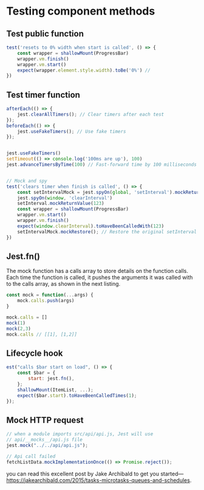 # Testing component methods

## Test public function
```js
test('resets to 0% width when start is called', () => {
    const wrapper = shallowMount(ProgressBar)
    wrapper.vm.finish()
    wrapper.vm.start()
    expect(wrapper.element.style.width).toBe('0%') //
})
```

## Test timer function
```js
afterEach(() => {
    jest.clearAllTimers(); // Clear timers after each test
});
beforeEach(() => {
    jest.useFakeTimers(); // Use fake timers
});


jest.useFakeTimers()
setTimeout(() => console.log('100ms are up'), 100)
jest.advanceTimersByTime(100) // Fast-forward time by 100 milliseconds


// Mock and spy
test('clears timer when finish is called', () => {
    const setIntervalMock = jest.spyOn(global, 'setInterval').mockReturnValue(123); // Mock setInterval to return 123
    jest.spyOn(window, 'clearInterval')
    setInterval.mockReturnValue(123)
    const wrapper = shallowMount(ProgressBar)
    wrapper.vm.start()
    wrapper.vm.finish()
    expect(window.clearInterval).toHaveBeenCalledWith(123)
    setIntervalMock.mockRestore(); // Restore the original setInterval
})
```
## Jest.fn()

The mock function has a calls array to store details on the function calls. 
Each time the function is called, it
pushes the arguments it was called with to the calls array, as shown in the next listing.

```js
const mock = function(...args) {
    mock.calls.push(args)
}

mock.calls = []
mock(1)
mock(2,3)
mock.calls // [[1], [1,2]]
```


## Lifecycle hook
```js
est("calls $bar start on load", () => {
    const $bar = {
        start: jest.fn(),
    };
    shallowMount(ItemList, ...);
    expect($bar.start).toHaveBeenCalledTimes(1);
});
```

## Mock HTTP request
```js
// when a module imports src/api/api.js, Jest will use 
// api/__mocks__/api.js file
jest.mock("../../api/api.js");

// Api call failed 
fetchListData.mockImplementationOnce(() => Promise.reject()); 
```
you can read this excellent post by Jake Archibald to get you started—
https://jakearchibald.com/2015/tasks-microtasks-queues-and-schedules.
